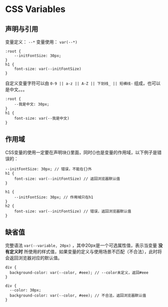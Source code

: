 # CSS Variables

## 声明与引用

变量定义： `--*`
变量使用： `var(--*)`

```
:root {
    --initFontSize: 30px;
}
h1 {
    font-size: var(--initFontSize)
}
```

自定义变量字符可以由 `0-9 || a-z || A-Z || 下划线_ || 短横线-` 组成，也可以是中文。。。

```
:root {
    --我是中文: 30px;
}
h1 {
    font-size: var(--我是中文)
}
```

## 作用域

CSS变量的使用一定要在声明块{}里面，同时{}也是变量的作用域，以下例子是错误的：

```
--initFontSize: 30px; // 错误，不能在{}外
h1 {
    font-size: var(--initFontSize) // 返回浏览器默认值
}
```

```
h1 {
    --initFontSize: 30px; // 作用域只在h1
}
h2 {
    font-size: var(--initFontSize) // 错误，返回浏览器默认值
}
```

## 缺省值

完整语法 `var(--variable, 20px)` ，其中20px是一个可选属性值，表示当变量 **没有定义时** 所使用的样式值，如果变量的定义与使用场景不匹配（不合法），此时将会返回浏览器对应的默认值。

```
div {
  background-color: var(--color, #eee); // --color未定义，返回#eee
}
```

```
div {
  --color: 30px;
  background-color: var(--color, #eee); // 不合法，返回浏览器默认值
}
```
